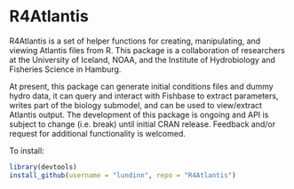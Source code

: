 # R4Atlantis

R4Atlantis is a set of helper functions for creating, manipulating, and viewing Atlantis files from R. This package is a collaboration of researchers at the University of Iceland, NOAA, and the Institute of Hydrobiology and Fisheries Science in Hamburg. 

At present, this package can generate initial conditions files and dummy hydro data, it can query and interact with Fishbase to extract parameters, writes part of the biology submodel, and can be used to view/extract Atlantis output. The development of this package is ongoing and API is subject to change (i.e. break) until initial CRAN release. Feedback and/or request for additional functionality is welcomed.  

To install: 

```R
library(devtools)
install_github(username = "lundinn", repo = "R4Atlantis")
```

